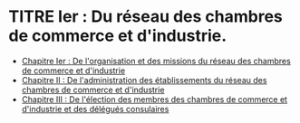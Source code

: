 # TITRE Ier : Du réseau des chambres de commerce et d'industrie.

- [Chapitre Ier  :  De l'organisation et des missions du réseau des chambres de commerce et d'industrie](chapitre-ier)
- [Chapitre II   :  De l'administration des établissements du réseau des chambres de commerce et d'industrie](chapitre-ii)
- [Chapitre III   :  De l'élection des membres des chambres de commerce et d'industrie et des délégués consulaires](chapitre-iii)
